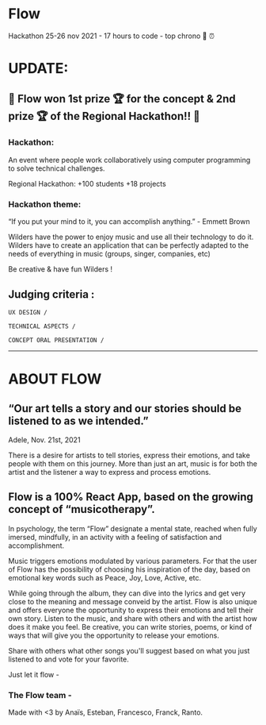 # Flow
Hackathon 25-26 nov 2021 - 17 hours to code - top chrono :checkered_flag:  :alarm_clock: 

# UPDATE:
## :tada:     Flow won 1st prize :trophy: for the concept & 2nd prize :trophy: of the Regional Hackathon!!     :tada:

### Hackathon: 
An event where people work collaboratively using computer programming to solve technical challenges.

Regional Hackathon:
+100 students
+18 projects

### Hackathon theme: 

“If you put your mind to it, you can accomplish anything.” - Emmett Brown

Wilders have the power to enjoy music and use all their technology to do it.
Wilders have to create an application that can be perfectly adapted to the needs of everything in music (groups, singer, companies, etc)

Be creative & have fun Wilders !

## Judging criteria : 

    UX DESIGN / 
    
    TECHNICAL ASPECTS / 
    
    CONCEPT ORAL PRESENTATION / 
______________________________________________________________________________________________________________

# ABOUT FLOW

## “Our art tells a story and our stories should be listened to as we intended.”
Adele,  Nov. 21st, 2021

There is a desire for artists to tell stories, express their emotions, and take people with them on this journey.
More than just an art, music is for both the artist and the listener a way to express and process emotions. 

## Flow is a 100% React App, based on the growing concept of “musicotherapy”. 

In psychology, the term “Flow” designate a mental state, reached when fully imersed, mindfully, in an activity with a feeling of satisfaction and accomplishment. 

Music triggers emotions modulated by various parameters. For that the user of Flow has the possibility of choosing his inspiration of the day, based on emotional key words such as Peace, Joy, Love, Active, etc. 

While going through the album, they can dive into the lyrics and get very close to the meaning and message conveid by the artist.
Flow is also unique and offers everyone the opportunity to express their emotions and tell their own story. 
Listen to the music, and share with others and with the artist how does it make you feel. Be creative, you can write stories, poems, or kind of ways that will give you the opportunity to release your emotions. 

Share with others what other songs you'll suggest based on what you just listened to and vote for your favorite. 

Just let it flow -

### The Flow team -
Made with <3 by Anaïs, Esteban, Francesco, Franck, Ranto.

